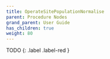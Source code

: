 ```yaml
---
title: OperateSitePopulationNormalise
parent: Procedure Nodes
grand_parent: User Guide
has_children: true
weight: 80
---
```


TODO
{: .label .label-red }
